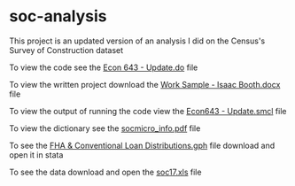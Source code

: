 # soc-analysis

This project is an updated version of an analysis I did on the Census's Survey of Construction dataset

To view the code see the [Econ 643 - Update.do](https://github.com/ibooth1/soc-analysis/blob/master/Econ%20643%20-%20Update.do) file

To view the written project download the [Work Sample - Isaac Booth.docx](https://github.com/ibooth1/soc-analysis/blob/master/Work%20Sample%20-%20Isaac%20Booth.docx) file

To view the output of running the code view the [Econ643 - Update.smcl](https://github.com/ibooth1/soc-analysis/blob/master/Econ643%20-%20Update.smcl) file

To view the dictionary see the [socmicro_info.pdf](https://github.com/ibooth1/soc-analysis/blob/master/socmicro_info.pdf) file

To see the [FHA & Conventional Loan Distributions.gph](https://github.com/ibooth1/soc-analysis/blob/master/FHA%20%26%20Conventional%20Loan%20Distributions.gph) file download and open it in stata

To see the data download and open the [soc17.xls](https://github.com/ibooth1/soc-analysis/blob/master/soc17.xls) file
